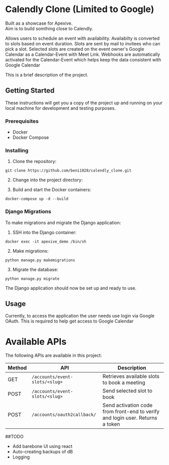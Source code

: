 # Calendly Clone (Limited to Google)
Built as a showcase for Apexive. <br>
Aim is to build somthing close to Calendly. <br>

Allows users to schedule an event with availability. 
Availabilty is converted to slots based on event duration.
Slots are sent by mail to invitees who can pick a slot.
Selected slots are created on the event owner's Google Calendar as a Calendar-Event with Meet Link.
Webhooks are automatically activated for the Calendar-Event which helps keep the data consistent with Google Calendar

This is a brief description of the project.


## Getting Started
These instructions will get you a copy of the project up and running on your local machine for development and testing purposes.

### Prerequisites

- Docker
- Docker Compose

### Installing
1. Clone the repository:
```
git clone https://github.com/beni1028/calendly_clone.git

```
2. Change into the project directory:

3. Build and start the Docker containers:
```
docker-compose up -d --build
````

### Django Migrations

To make migrations and migrate the Django application:

1. SSH into the Django container:
```
docker exec -it apexive_demo /bin/sh
```
2. Make migrations:
```
python manage.py makemigrations
```
3. Migrate the database:
```
python manage.py migrate
```
The Django application should now be set up and ready to use.

## Usage
Currently, to access the application the user needs use login via Google OAuth.
This is required to help get access to Google Calendar

# Available APIs

The following APIs are available in this project:

| Method| API | Description | 
| --- | --- | --- |
| GET|`/accounts/event-slots/<slug>` | Retrieves available slots to book a meeting |
| POST|`/accounts/event-slots/<slug>` | Send selected slot to book |
| POST|`/accounts/oauth2callback/` | Send activation code from front-end to verify and login user. Returns a token |

##TODO
- Add barebone UI using react
- Auto-creating backups of dB
- Logging 
 



